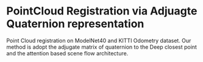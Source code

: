 # PointCloud Registration via Adjuagte Quaternion representation
Point Cloud registration on ModelNet40 and KITTI Odometry dataset.
Our method is adopt the adjugate matrix of quaternion to the Deep closest point and the attention based scene flow architecture.